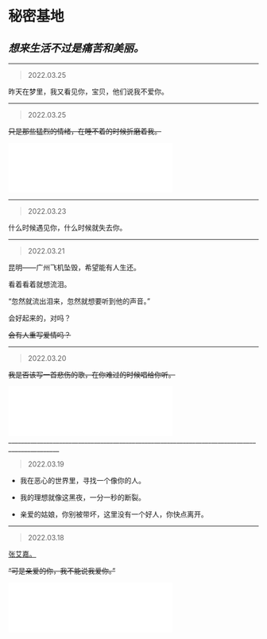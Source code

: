 # 秘密基地

## _**想来生活不过是痛苦和美丽。**_


______________________________________________________________________________________________
> 2022.03.25

昨天在梦里，我又看见你，宝贝，他们说我不爱你。
______________________________________________________________________________________________
> 2022.03.25


~~只是那些猛烈的情绪，在睡不着的时候折磨着我。~~

<iframe frameborder="no" border="0" marginwidth="0" marginheight="0" width="330" height="100" src="//music.163.com/outchain/player?type=2&id=1889911997&auto=1&height=66"></iframe>


______________________________________________________________________________________________
> 2022.03.23


什么时候遇见你，什么时候就失去你。

______________________________________________________________________________________________
> 2022.03.21

昆明——广州飞机坠毁，希望能有人生还。

看着看着就想流泪。

“忽然就流出泪来，忽然就想要听到他的声音。”

会好起来的，对吗？



~~会有人重写爱情吗？~~

______________________________________________________________________________________________
> 2022.03.20

~~我是否该写一首悲伤的歌，在你难过的时候唱给你听。~~

<iframe frameborder="no" border="0" marginwidth="0" marginheight="0" width="330" height="100" src="//music.163.com/outchain/player?type=2&id=1807799505&auto=1&height=66"></iframe>
______________________________________________________________________________________________


> 2022.03.19

* 我在恶心的世界里，寻找一个像你的人。 

* 我的理想就像这黑夜，一分一秒的断裂。

* 亲爱的姑娘，你别被带坏，这里没有一个好人，你快点离开。

______________________________________________________________________________________________


> 2022.03.18

[张艾嘉。](https://mp.weixin.qq.com/s/txdhRhl1CDYa5k8nyigJQA)  

~~“可是亲爱的你，我不能说我爱你。”~~

<iframe frameborder="no" border="0" marginwidth="0" marginheight="0" width="330" height="100" src="//music.163.com/outchain/player?type=2&id=327441&auto=1&height=66"></iframe>
